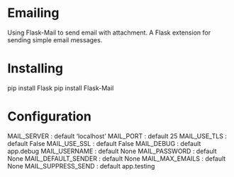 # Emailing
Using Flask-Mail to send email with attachment. A Flask extension for sending simple email messages.

# Installing
pip install Flask
pip install Flask-Mail

# Configuration
MAIL_SERVER : default ‘localhost’
MAIL_PORT : default 25
MAIL_USE_TLS : default False
MAIL_USE_SSL : default False
MAIL_DEBUG : default app.debug
MAIL_USERNAME : default None
MAIL_PASSWORD : default None
MAIL_DEFAULT_SENDER : default None
MAIL_MAX_EMAILS : default None
MAIL_SUPPRESS_SEND : default app.testing

